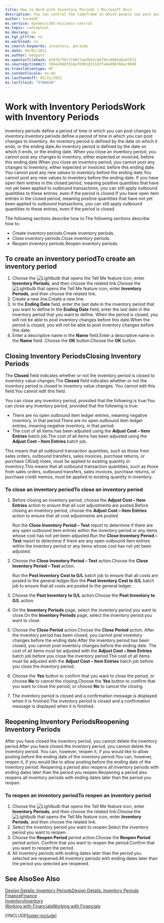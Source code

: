 ```yaml
---
title: How to Work with Inventory Periods | Microsoft Docs
description: You can control the timeframe in which people can post post changes to inventory by defining inventory periods.
author: SorenGP
ms.service: dynamics365-business-central
ms.topic: conceptual
ms.devlang: na
ms.tgt_pltfrm: na
ms.workload: na
ms.search.keywords: inventory, periods
ms.date: 04/01/2021
ms.author: edupont
ms.openlocfilehash: 019767f671f48f7ae5bb1c0d795c8085d8a97472
ms.sourcegitcommit: 766e2840fd16efb901d211d7fa64d96766ac99d9
ms.translationtype: HT
ms.contentlocale: en-AU
ms.lasthandoff: 03/31/2021
ms.locfileid: "5786420"
---
```

# <a name="work-with-inventory-periods"></a><span data-ttu-id="4f66d-103">Work with Inventory Periods</span><span class="sxs-lookup"><span data-stu-id="4f66d-103">Work with Inventory Periods</span></span>
<span data-ttu-id="4f66d-104">Inventory periods define a period of time in which you can post changes to inventory.</span><span class="sxs-lookup"><span data-stu-id="4f66d-104">Inventory periods define a period of time in which you can post changes to inventory.</span></span> <span data-ttu-id="4f66d-105">An inventory period is defined by the date on which it ends, or the ending date.</span><span class="sxs-lookup"><span data-stu-id="4f66d-105">An inventory period is defined by the date on which it ends, or the ending date.</span></span> <span data-ttu-id="4f66d-106">When you close an inventory period, you cannot post any changes to inventory, either expected or invoiced, before this ending date.</span><span class="sxs-lookup"><span data-stu-id="4f66d-106">When you close an inventory period, you cannot post any changes to inventory, either expected or invoiced, before this ending date.</span></span> <span data-ttu-id="4f66d-107">You cannot post any new values to inventory before the ending date.</span><span class="sxs-lookup"><span data-stu-id="4f66d-107">You cannot post any new values to inventory before the ending date.</span></span> <span data-ttu-id="4f66d-108">If you have open item entries in the closed period, meaning positive quantities that have not yet been applied to outbound transactions, you can still apply outbound quantities to these entries, even if the period is closed.</span><span class="sxs-lookup"><span data-stu-id="4f66d-108">If you have open item entries in the closed period, meaning positive quantities that have not yet been applied to outbound transactions, you can still apply outbound quantities to these entries, even if the period is closed.</span></span>  

<span data-ttu-id="4f66d-109">The following sections describe how to:</span><span class="sxs-lookup"><span data-stu-id="4f66d-109">The following sections describe how to:</span></span>

* <span data-ttu-id="4f66d-110">Create inventory periods.</span><span class="sxs-lookup"><span data-stu-id="4f66d-110">Create inventory periods.</span></span>  
* <span data-ttu-id="4f66d-111">Close inventory periods.</span><span class="sxs-lookup"><span data-stu-id="4f66d-111">Close inventory periods.</span></span>  
* <span data-ttu-id="4f66d-112">Reopen inventory periods.</span><span class="sxs-lookup"><span data-stu-id="4f66d-112">Reopen inventory periods.</span></span>  

## <a name="to-create-an-inventory-period"></a><span data-ttu-id="4f66d-113">To create an inventory period</span><span class="sxs-lookup"><span data-stu-id="4f66d-113">To create an inventory period</span></span>  
1. <span data-ttu-id="4f66d-114">Choose the ![Lightbulb that opens the Tell Me feature](media/ui-search/search_small.png "Tell me what you want to do") icon, enter **Inventory Periods**, and then choose the related link.</span><span class="sxs-lookup"><span data-stu-id="4f66d-114">Choose the ![Lightbulb that opens the Tell Me feature](media/ui-search/search_small.png "Tell me what you want to do") icon, enter **Inventory Periods**, and then choose the related link.</span></span>  
2. <span data-ttu-id="4f66d-115">Create a new line.</span><span class="sxs-lookup"><span data-stu-id="4f66d-115">Create a new line.</span></span>  
3. <span data-ttu-id="4f66d-116">In the **Ending Date** field, enter the last date in the inventory period that you want to define.</span><span class="sxs-lookup"><span data-stu-id="4f66d-116">In the **Ending Date** field, enter the last date in the inventory period that you want to define.</span></span> <span data-ttu-id="4f66d-117">When the period is closed, you will not be able to post inventory changes before this date.</span><span class="sxs-lookup"><span data-stu-id="4f66d-117">When the period is closed, you will not be able to post inventory changes before this date.</span></span>  
4. <span data-ttu-id="4f66d-118">Enter a descriptive name in the **Name** field.</span><span class="sxs-lookup"><span data-stu-id="4f66d-118">Enter a descriptive name in the **Name** field.</span></span> <span data-ttu-id="4f66d-119">Choose the **OK** button.</span><span class="sxs-lookup"><span data-stu-id="4f66d-119">Choose the **OK** button.</span></span>  

## <a name="closing-inventory-periods"></a><span data-ttu-id="4f66d-120">Closing Inventory Periods</span><span class="sxs-lookup"><span data-stu-id="4f66d-120">Closing Inventory Periods</span></span>  
<span data-ttu-id="4f66d-121">The **Closed** field indicates whether or not the inventory period is closed to inventory value changes.</span><span class="sxs-lookup"><span data-stu-id="4f66d-121">The **Closed** field indicates whether or not the inventory period is closed to inventory value changes.</span></span> <span data-ttu-id="4f66d-122">You cannot edit this field.</span><span class="sxs-lookup"><span data-stu-id="4f66d-122">You cannot edit this field.</span></span>  

<span data-ttu-id="4f66d-123">You can close any inventory period, provided that the following is true:</span><span class="sxs-lookup"><span data-stu-id="4f66d-123">You can close any inventory period, provided that the following is true:</span></span>  

* <span data-ttu-id="4f66d-124">There are no open outbound item ledger entries, meaning negative inventory, in that period.</span><span class="sxs-lookup"><span data-stu-id="4f66d-124">There are no open outbound item ledger entries, meaning negative inventory, in that period.</span></span>  
* <span data-ttu-id="4f66d-125">The cost of all items has been adjusted using the **Adjust Cost – Item Entries** batch job.</span><span class="sxs-lookup"><span data-stu-id="4f66d-125">The cost of all items has been adjusted using the **Adjust Cost – Item Entries** batch job.</span></span>  

<span data-ttu-id="4f66d-126">This means that all outbound transaction quantities, such as those from sales orders, outbound transfers, sales invoices, purchase returns, or purchase CR/adj notes, must be applied to existing quantity in inventory.</span><span class="sxs-lookup"><span data-stu-id="4f66d-126">This means that all outbound transaction quantities, such as those from sales orders, outbound transfers, sales invoices, purchase returns, or purchase credit memos, must be applied to existing quantity in inventory.</span></span>  

### <a name="to-close-an-inventory-period"></a><span data-ttu-id="4f66d-127">To close an inventory period</span><span class="sxs-lookup"><span data-stu-id="4f66d-127">To close an inventory period</span></span>  
1. <span data-ttu-id="4f66d-128">Before closing an inventory period, choose the **Adjust Cost – Item Entries** action to ensure that all cost adjustments are posted.</span><span class="sxs-lookup"><span data-stu-id="4f66d-128">Before closing an inventory period, choose the **Adjust Cost – Item Entries** action to ensure that all cost adjustments are posted.</span></span>

     <span data-ttu-id="4f66d-129">Run the **Close Inventory Period – Test** report to determine if there are any open outbound item entries within the inventory period or any items whose cost has not yet been adjusted.</span><span class="sxs-lookup"><span data-stu-id="4f66d-129">Run the **Close Inventory Period – Test** report to determine if there are any open outbound item entries within the inventory period or any items whose cost has not yet been adjusted.</span></span>  
2. <span data-ttu-id="4f66d-130">Choose the **Close Inventory Period – Test** action.</span><span class="sxs-lookup"><span data-stu-id="4f66d-130">Choose the **Close Inventory Period – Test** action.</span></span>  

     <span data-ttu-id="4f66d-131">Run the **Post Inventory Cost to G/L** batch job to ensure that all costs are posted to the general ledger.</span><span class="sxs-lookup"><span data-stu-id="4f66d-131">Run the **Post Inventory Cost to G/L** batch job to ensure that all costs are posted to the general ledger.</span></span>  
3. <span data-ttu-id="4f66d-132">Choose the **Post Inventory to G/L** action.</span><span class="sxs-lookup"><span data-stu-id="4f66d-132">Choose the **Post Inventory to G/L** action.</span></span>  
4. <span data-ttu-id="4f66d-133">On the **Inventory Periods** page, select the inventory period you want to close.</span><span class="sxs-lookup"><span data-stu-id="4f66d-133">On the **Inventory Periods** page, select the inventory period you want to close.</span></span>  
5. <span data-ttu-id="4f66d-134">Choose the **Close Period** action.</span><span class="sxs-lookup"><span data-stu-id="4f66d-134">Choose the **Close Period** action.</span></span> <span data-ttu-id="4f66d-135">After the inventory period has been closed, you cannot post inventory changes before the ending date.</span><span class="sxs-lookup"><span data-stu-id="4f66d-135">After the inventory period has been closed, you cannot post inventory changes before the ending date.</span></span> <span data-ttu-id="4f66d-136">The cost of all items must be adjusted with the **Adjust Cost – Item Entries** batch job before you close the inventory period.</span><span class="sxs-lookup"><span data-stu-id="4f66d-136">The cost of all items must be adjusted with the **Adjust Cost – Item Entries** batch job before you close the inventory period.</span></span>  
6. <span data-ttu-id="4f66d-137">Choose the **Yes** button to confirm that you want to close the period, or choose **No** to cancel the closing.</span><span class="sxs-lookup"><span data-stu-id="4f66d-137">Choose the **Yes** button to confirm that you want to close the period, or choose **No** to cancel the closing.</span></span>  
7. <span data-ttu-id="4f66d-138">The inventory period is closed and a confirmation message is displayed when it is finished.</span><span class="sxs-lookup"><span data-stu-id="4f66d-138">The inventory period is closed and a confirmation message is displayed when it is finished.</span></span>  

## <a name="reopening-inventory-periods"></a><span data-ttu-id="4f66d-139">Reopening Inventory Periods</span><span class="sxs-lookup"><span data-stu-id="4f66d-139">Reopening Inventory Periods</span></span>  
<span data-ttu-id="4f66d-140">After you have closed the inventory period, you cannot delete the inventory period.</span><span class="sxs-lookup"><span data-stu-id="4f66d-140">After you have closed the inventory period, you cannot delete the inventory period.</span></span> <span data-ttu-id="4f66d-141">You can, however, reopen it, if you would like to allow posting before the ending date of the inventory period.</span><span class="sxs-lookup"><span data-stu-id="4f66d-141">You can, however, reopen it, if you would like to allow posting before the ending date of the inventory period.</span></span> <span data-ttu-id="4f66d-142">Reopening a period also reopens all inventory periods with ending dates later than the period you reopen.</span><span class="sxs-lookup"><span data-stu-id="4f66d-142">Reopening a period also reopens all inventory periods with ending dates later than the period you reopen.</span></span>  

### <a name="to-reopen-an-inventory-period"></a><span data-ttu-id="4f66d-143">To reopen an inventory period</span><span class="sxs-lookup"><span data-stu-id="4f66d-143">To reopen an inventory period</span></span>  
1. <span data-ttu-id="4f66d-144">Choose the ![Lightbulb that opens the Tell Me feature](media/ui-search/search_small.png "Tell me what you want to do") icon, enter **Inventory Periods**, and then choose the related link.</span><span class="sxs-lookup"><span data-stu-id="4f66d-144">Choose the ![Lightbulb that opens the Tell Me feature](media/ui-search/search_small.png "Tell me what you want to do") icon, enter **Inventory Periods**, and then choose the related link.</span></span>  
2. <span data-ttu-id="4f66d-145">Select the inventory period you want to reopen.</span><span class="sxs-lookup"><span data-stu-id="4f66d-145">Select the inventory period you want to reopen.</span></span>  
3. <span data-ttu-id="4f66d-146">Choose the **Reopen Period** period action.</span><span class="sxs-lookup"><span data-stu-id="4f66d-146">Choose the **Reopen Period** period action.</span></span> <span data-ttu-id="4f66d-147">Confirm that you want to reopen the period.</span><span class="sxs-lookup"><span data-stu-id="4f66d-147">Confirm that you want to reopen the period.</span></span>  
4. <span data-ttu-id="4f66d-148">All inventory periods with ending dates later than the period you selected are reopened.</span><span class="sxs-lookup"><span data-stu-id="4f66d-148">All inventory periods with ending dates later than the period you selected are reopened.</span></span>  

## <a name="see-also"></a><span data-ttu-id="4f66d-149">See Also</span><span class="sxs-lookup"><span data-stu-id="4f66d-149">See Also</span></span>  
[<span data-ttu-id="4f66d-150">Design Details: Inventory Periods</span><span class="sxs-lookup"><span data-stu-id="4f66d-150">Design Details: Inventory Periods</span></span>](design-details-inventory-periods.md)  
[<span data-ttu-id="4f66d-151">Finance</span><span class="sxs-lookup"><span data-stu-id="4f66d-151">Finance</span></span>](finance.md)  
[<span data-ttu-id="4f66d-152">Inventory</span><span class="sxs-lookup"><span data-stu-id="4f66d-152">Inventory</span></span>](inventory-manage-inventory.md)  
[<span data-ttu-id="4f66d-153">Working with Financials</span><span class="sxs-lookup"><span data-stu-id="4f66d-153">Working with Financials</span></span>](ui-work-product.md)


[!INCLUDE[footer-include](includes/footer-banner.md)]